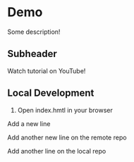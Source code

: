 # Demo

Some description!

## Subheader

Watch tutorial on YouTube!

## Local Development

1. Open index.hmtl in your browser

Add a new line

Add another new line on the remote repo

Add another line on the local repo
